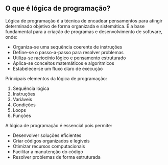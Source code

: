 ## O que é lógica de programação?

Lógica de programação é a técnica de encadear pensamentos para atingir determinado objetivo de forma organizada e sistemática. É a base fundamental para a criação de programas e desenvolvimento de software, onde:

-   Organiza-se uma sequência coerente de instruções
-   Define-se o passo-a-passo para resolver problemas
-   Utiliza-se raciocínio lógico e pensamento estruturado
-   Aplica-se conceitos matemáticos e algorítmicos
-   Estabelece-se um fluxo claro de execução

Principais elementos da lógica de programação:

1. Sequência lógica
2. Instruções
3. Variáveis
4. Condições
5. Loops
6. Funções

A lógica de programação é essencial pois permite:

-   Desenvolver soluções eficientes
-   Criar códigos organizados e legíveis
-   Otimizar recursos computacionais
-   Facilitar a manutenção do código
-   Resolver problemas de forma estruturada
